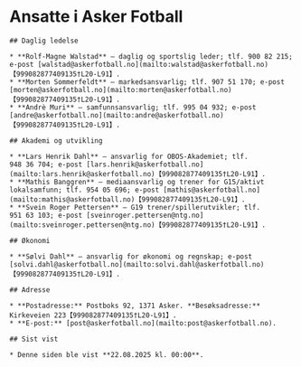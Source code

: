 # Ansatte i Asker Fotball

    ## Daglig ledelse

    * **Rolf‑Magne Walstad** – daglig og sportslig leder; tlf. 900 82 215; e‑post [walstad@askerfotball.no](mailto:walstad@askerfotball.no)【999082877409135†L20-L91】.
    * **Morten Sommerfeldt** – markedsansvarlig; tlf. 907 51 170; e‑post [morten@askerfotball.no](mailto:morten@askerfotball.no)【999082877409135†L20-L91】.
    * **Andrè Muri** – samfunnsansvarlig; tlf. 995 04 932; e‑post [andre@askerfotball.no](mailto:andre@askerfotball.no)【999082877409135†L20-L91】.

    ## Akademi og utvikling

    * **Lars Henrik Dahl** – ansvarlig for OBOS‑Akademiet; tlf. 948 36 704; e‑post [lars.henrik@askerfotball.no](mailto:lars.henrik@askerfotball.no)【999082877409135†L20-L91】.
    * **Mathis Banggren** – mediaansvarlig og trener for G15/aktivt lokalsamfunn; tlf. 954 05 696; e‑post [mathis@askerfotball.no](mailto:mathis@askerfotball.no)【999082877409135†L20-L91】.
    * **Svein Roger Pettersen** – G19 trener/spillerutvikler; tlf. 951 63 103; e‑post [sveinroger.pettersen@ntg.no](mailto:sveinroger.pettersen@ntg.no)【999082877409135†L20-L91】.

    ## Økonomi

    * **Sølvi Dahl** – ansvarlig for økonomi og regnskap; e‑post [solvi.dahl@askerfotball.no](mailto:solvi.dahl@askerfotball.no)【999082877409135†L20-L91】.

    ## Adresse

    * **Postadresse:** Postboks 92, 1371 Asker. **Besøksadresse:** Kirkeveien 223【999082877409135†L20-L91】.
    * **E‑post:** [post@askerfotball.no](mailto:post@askerfotball.no).

    ## Sist vist

    * Denne siden ble vist **22.08.2025 kl. 00:00**.